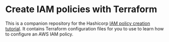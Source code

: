 # Create IAM policies with Terraform

This is a companion repository for the Hashicorp [IAM policy creation tutorial](https://developer.hashicorp.com/tutorials/terraform/aws/aws-iam-policy). 
It contains Terraform configuration files for you to use to learn how to configure an AWS IAM policy.
